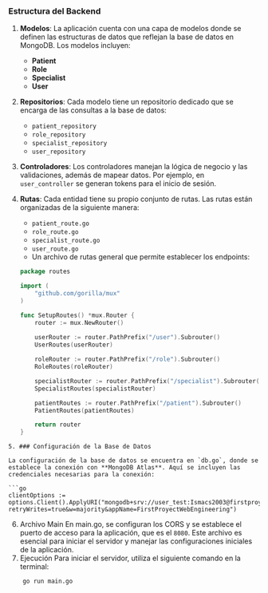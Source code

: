 ### Estructura del Backend

1. **Modelos**: La aplicación cuenta con una capa de modelos donde se definen las estructuras de datos que reflejan la base de datos en MongoDB. Los modelos incluyen:
   - **Patient**
   - **Role**
   - **Specialist**
   - **User**

2. **Repositorios**: Cada modelo tiene un repositorio dedicado que se encarga de las consultas a la base de datos:
   - `patient_repository`
   - `role_repository`
   - `specialist_repository`
   - `user_repository`

3. **Controladores**: Los controladores manejan la lógica de negocio y las validaciones, además de mapear datos. Por ejemplo, en `user_controller` se generan tokens para el inicio de sesión.

4. **Rutas**: Cada entidad tiene su propio conjunto de rutas. Las rutas están organizadas de la siguiente manera:
   - `patient_route.go`
   - `role_route.go`
   - `specialist_route.go`
   - `user_route.go`
   - Un archivo de rutas general que permite establecer los endpoints:

   ```go
   package routes

   import (
       "github.com/gorilla/mux"
   )

   func SetupRoutes() *mux.Router {
       router := mux.NewRouter()
       
       userRouter := router.PathPrefix("/user").Subrouter() 
       UserRoutes(userRouter)

       roleRouter := router.PathPrefix("/role").Subrouter()
       RoleRoutes(roleRouter)

       specialistRouter := router.PathPrefix("/specialist").Subrouter()
       SpecialistRoutes(specialistRouter)

       patientRoutes := router.PathPrefix("/patient").Subrouter()
       PatientRoutes(patientRoutes)

       return router
   }

```
5. ### Configuración de la Base de Datos

La configuración de la base de datos se encuentra en `db.go`, donde se establece la conexión con **MongoDB Atlas**. Aquí se incluyen las credenciales necesarias para la conexión:

```go
clientOptions := options.Client().ApplyURI("mongodb+srv://user_test:Ismacs2003@firstproyectwebengineer.b6xlw.mongodb.net/?retryWrites=true&w=majority&appName=FirstProyectWebEngineering")
```
6. Archivo Main
En main.go, se configuran los CORS y se establece el puerto de acceso para la aplicación, que es el `8080`. Este archivo es esencial para iniciar el servidor y manejar las configuraciones iniciales de la aplicación.
7. Ejecución
Para iniciar el servidor, utiliza el siguiente comando en la terminal:
```bash
    go run main.go

